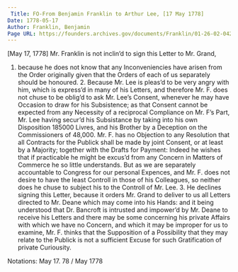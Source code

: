 ```yaml
---
 Title: FO-From Benjamin Franklin to Arthur Lee, [17 May 1778]
Date: 1778-05-17
Author: Franklin, Benjamin
Page URL: https://founders.archives.gov/documents/Franklin/01-26-02-0426
---
```


[May 17, 1778]
Mr. Franklin is not inclin’d to sign this Letter to Mr. Grand,
1. because he does not know that any Inconveniencies have arisen from the Order originally given that the Orders of each of us separately should be honoured. 2. Because Mr. Lee is pleas’d to be very angry with him, which is express’d in many of his Letters, and therefore Mr. F. does not chuse to be oblig’d to ask Mr. Lee’s Consent, whenever he may have Occasion to draw for his Subsistence; as that Consent cannot be expected from any Necessity of a reciprocal Compliance on Mr. F’s Part, Mr. Lee having secur’d his Subsistance by taking into his own Disposition 185000 Livres, and his Brother by a Deception on the Commissioners of 48,000. Mr. F. has no Objection to any Resolution that all Contracts for the Publick shall be made by joint Consent, or at least by a Majority; together with the Drafts for Payment: Indeed he wishes that if practicable he might be excus’d from any Concern in Matters of Commerce he so little understands. But as we are separately accountable to Congress for our personal Expences, and Mr. F. does not desire to have the least Controll in those of his Colleagues, so neither does he chuse to subject his to the Controll of Mr. Lee. 3. He declines signing this Letter, because it orders Mr. Grand to deliver to us all Letters directed to Mr. Deane which may come into his Hands: and it being understood that Dr. Bancroft is intrusted and impower’d by Mr. Deane to receive his Letters and there may be some concerning his private Affairs with which we have no Concern, and which it may be improper for us to examine, Mr. F. thinks that the Supposition of a Possibility that they may relate to the Publick is not a sufficient Excuse for such Gratification of private Curiousity.
 
Notations: May 17. 78 / May 1778

